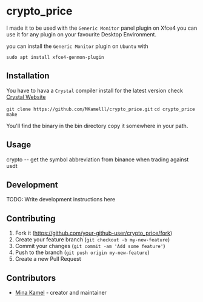 # crypto_price

I made it to be used with the `Generic Monitor` panel plugin on Xfce4
you can use it for any plugin on your favourite Desktop Environment.

you can install the `Generic Monitor` plugin on `Ubuntu` with

`sudo apt install xfce4-genmon-plugin`

## Installation

You have to hava a `Crystal` compiler install for the latest version check [Crystal Website](https://crystal-lang.org/install/)

`git clone https://github.com/MKamelll/crypto_price.git`
`cd crypto_price`
`make`

You'll find the binary in the bin directory copy it somewhere in your path.

## Usage

crypto <symbol> -- get the symbol abbreviation from binance when trading against usdt

## Development

TODO: Write development instructions here

## Contributing

1. Fork it (<https://github.com/your-github-user/crypto_price/fork>)
2. Create your feature branch (`git checkout -b my-new-feature`)
3. Commit your changes (`git commit -am 'Add some feature'`)
4. Push to the branch (`git push origin my-new-feature`)
5. Create a new Pull Request

## Contributors

- [Mina Kamel](https://github.com/your-github-user) - creator and maintainer

